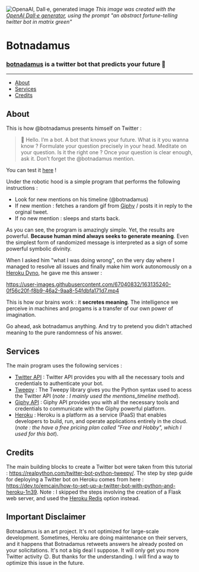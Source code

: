 ![OpenaAI, Dall·e, generated image](https://user-images.githubusercontent.com/67040832/178721077-831c1cf4-a465-4d7d-a0ff-584b043f0cd0.png)
*This image was created with the [OpenAI Dall·e generator](https://labs.openai.com/s/tkyK99FyNLdvPwqYnl33WvQt), using the prompt "an abstract fortune-telling twitter bot in matrix green"*

# Botnadamus

### [botnadamus](https://twitter.com/botnadamus) is a twitter bot that predicts your future 🔮

----
- [About](#about)
- [Services](#services)
- [Credits](#credits)

## About

This is how @botnadamus presents himself on Twitter : 

> 👋 Hello. I’m a bot. A bot that knows your future. 
> What is it you wanna know ? 
> Formulate your question precisely in your head. Meditate on your question. Is it the right one ?
> Once your question is clear enough, ask it. Don’t forget the 
> @botnadamus mention.

You can test it [here](https://twitter.com/botnadamus) !

Under the robotic hood is a simple program that performs the following instructions : 

- Look for new mentions on his timeline (@botnadamus)
- If new mention : fetches a random gif from [Giphy](https://giphy.com/) / posts it in reply to the orginal tweet.
- If no new mention : sleeps and starts back. 

As you can see, the program is amazingly simple. Yet, the results are powerful. **Because human mind always seeks to generate meaning**. Even the simplest form of randomized message is interpreted as a sign of some powerful symbolic divinity. 

When I asked him "what I was doing wrong", on the very day where I managed to resolve all issues and finally make him work autonomously on a [Heroku Dyno](https://www.heroku.com/dynos), he gave me this answer : 

https://user-images.githubusercontent.com/67040832/163135240-0f56c20f-f8b9-46a2-9aa8-54fdbfa171d7.mp4

This is how our brains work : it **secretes meaning**. The intelligence we perceive in machines and progams is a transfer of our own power of imagination. 

Go ahead, ask botnadamus anything. And try to pretend you didn't attached meaning to the pure randomness of his answer.

## Services

The main program uses the following services : 

- [Twitter API](https://developer.twitter.com/en/docs/twitter-api) : Twitter API provides you with all the necessary tools and credentials to authenticate your bot.  
- [Tweepy](https://www.tweepy.org/) : The Tweepy library gives you the Python syntax used to acess the Twitter API (*note : I mainly used the mentions_timeline method*). 
- [Giphy API](https://developers.giphy.com/) : Giphy API provides you with all the necessary tools and credentials to communicate with the Giphy powerful platform.
- [Heroku](https://dashboard.heroku.com/) : Heroku is a platform as a service (PaaS) that enables developers to build, run, and operate applications entirely in the cloud. (*note : the have a free pricing plan called "Free and Hobby", which I used for this bot*). 

## Credits 

The main building blocks to create a Twitter bot were taken from this tutorial : https://realpython.com/twitter-bot-python-tweepy/. 
The step by step guide for deploying a Twitter bot on Heroku comes from here : https://dev.to/emcain/how-to-set-up-a-twitter-bot-with-python-and-heroku-1n39. Note : I skipped the steps involving the creation of a Flask web server, and used the [Heroku Redis](https://devcenter.heroku.com/articles/heroku-redis) option instead. 

## Important Disclaimer 

Botnadamus is an art project. It's not optimized for large-scale development. Sometimes, Heroku are doing maintenance on their servers, and it happens that Botnadamus retweets answers he already posted on your solicitations. It's not a big deal I suppose. It will only get you more Twitter activity 😉. But thanks for the understanding. I will find a way to optimize this issue in the future. 
